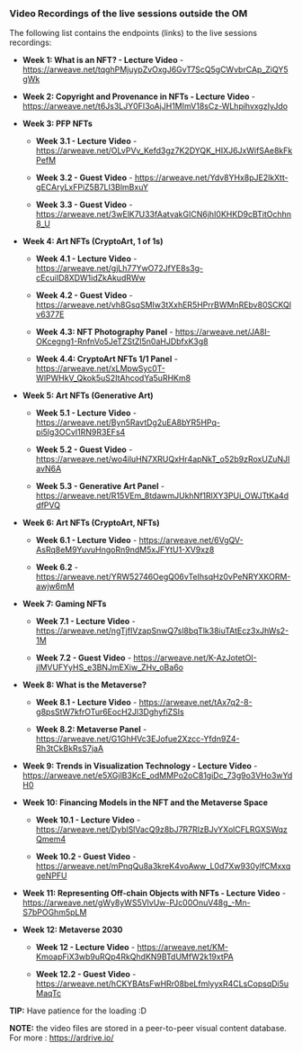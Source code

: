 ### Video Recordings of the live sessions outside the OM

The following list contains the endpoints (links) to the live sessions recordings:

- **Week 1: What is an NFT? - Lecture Video** - https://arweave.net/tqghPMjuypZvOxgJ6GvT7ScQ5gCWvbrCAp_ZiQY5gWk

- **Week 2: Copyright and Provenance in NFTs - Lecture Video** - https://arweave.net/t6Js3LJY0FI3oAjJH1MImV18sCz-WLhpihvxgzIyJdo

- **Week 3: PFP NFTs**
    - **Week 3.1 - Lecture Video** - https://arweave.net/OLvPVv_Kefd3gz7K2DYQK_HIXJ6JxWifSAe8kFkPefM

    - **Week 3.2 - Guest Video** - https://arweave.net/Ydv8YHx8pJE2lkXtt-gECAryLxFPiZ5B7LI3BlmBxuY

    - **Week 3.3 - Guest Video** - https://arweave.net/3wElK7U33fAatvakGICN6jhI0KHKD9cBTitOchhn8_U

- **Week 4: Art NFTs (CryptoArt, 1 of 1s)**
    - **Week 4.1 - Lecture Video** - https://arweave.net/gjLh77YwO72JfYE8s3g-cEcuiID8XDW1idZkAkudRWw

    - **Week 4.2 - Guest Video** - https://arweave.net/vh8GsqSMIw3tXxhER5HPrrBWMnREbv80SCKQlv6377E

    - **Week 4.3: NFT Photography Panel** - https://arweave.net/JA8I-OKcegng1-RnfnVo5JeTZStZl5n0aHJDbfxK3g8

    - **Week 4.4: CryptoArt NFTs 1/1 Panel** - https://arweave.net/xLMpwSyc0T-WlPWHkV_Qkok5uS2ItAhcodYa5uRHKm8

- **Week 5: Art NFTs (Generative Art)**
    - **Week 5.1 - Lecture Video** - https://arweave.net/Byn5RavtDg2uEA8bYR5HPq-pi5lg3OCvI1RN9R3EFs4

    - **Week 5.2 - Guest Video** - https://arweave.net/wo4iluHN7XRUQxHr4apNkT_o52b9zRoxUZuNJIavN6A

    - **Week 5.3 - Generative Art Panel** - https://arweave.net/R15VEm_8tdawmJUkhNf1RlXY3PUi_OWJTtKa4ddfPVQ

- **Week 6: Art NFTs (CryptoArt, NFTs)**
    - **Week 6.1 - Lecture Video** - https://arweave.net/6VgQV-AsRq8eM9YuvuHngoRn9ndM5xJFYtU1-XV9xz8

    - **Week 6.2** - https://arweave.net/YRW52746OegQ06vTeIhsqHz0vPeNRYXKORM-awjw6mM

- **Week 7: Gaming NFTs**
    - **Week 7.1 - Lecture Video** - https://arweave.net/ngTjfIVzapSnwQ7sl8bqTlk38iuTAtEcz3xJhWs2-1M
    
    - **Week 7.2 - Guest Video** - https://arweave.net/K-AzJotetOI-jlMVUFYyHS_e3BNJmEXiw_ZHv_oBa6o

- **Week 8: What is the Metaverse?** 
    - **Week 8.1 - Lecture Video** - https://arweave.net/tAx7q2-8-g8psStW7kfrOTur6EocH2Jl3DghyfiZSIs
    
    - **Week 8.2: Metaverse Panel** - https://arweave.net/G1GhHVc3EJofue2Xzcc-Yfdn9Z4-Rh3tCkBkRsS7jaA

- **Week 9: Trends in Visualization Technology - Lecture Video** - https://arweave.net/e5XGjlB3KcE_odMMPo2oC81giDc_73g9o3VHo3wYdH0

- **Week 10: Financing Models in the NFT and the Metaverse Space**
    - **Week 10.1 - Lecture Video** - https://arweave.net/DyblSlVacQ9z8bJ7R7RIzBJvYXolCFLRGXSWqzQmem4

    - **Week 10.2 - Guest Video** - https://arweave.net/mPnqQu8a3kreK4voAww_L0d7Xw930ylfCMxxqgeNPFU

- **Week 11: Representing Off-chain Objects with NFTs - Lecture Video** - https://arweave.net/gWy8yWS5VlvUw-PJc00OnuV48g_-Mn-S7bPOGhm5pLM

- **Week 12: Metaverse 2030**
    - **Week 12 - Lecture Video** - https://arweave.net/KM-KmoapFiX3wb9uRQp4RkQhdKN9BTdUMfW2k19xtPA
    
    - **Week 12.2 - Guest Video** - https://arweave.net/hCKYBAtsFwHRr08beLfmlyyxR4CLsCopsqDi5uMaqTc

**TIP:** Have patience for the loading :D

**NOTE:** the video files are stored in a peer-to-peer visual content database. For more : https://ardrive.io/ 